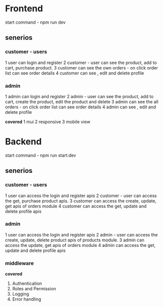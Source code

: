 # Frontend

start command - npm run dev

## senerios

### customer - users

1 user can login and register
2 customer - user can see the product, add to cart, purchase product.
3 customer can see the own orders - on click order list can see order details
4 customer can see , edit and delete profile

### admin

1 admin can login and register
2 admin - user can see the product, add to cart, create the product, edit the product and delete
3 admin can see the all orders - on click order list can see order details
4 admin can see , edit and delete profile

**covered**
1 mui
2 responsive
3 mobile view

# Backend

start command - npm run start:dev

## senerios

### customer - users

1 user can access the login and register apis
2 customer - user can access the get, purchase product apis.
3 customer can access the create, update, get apis of orders module
4 customer can access the get, update and delete profile apis

### admin

1 user can access the login and register apis
2 admin - user can access the create, update, delete product apis of products module.
3 admin can access the update, get apis of orders module
4 admin can access the get, update and delete profile apis

### middleware

**covered**

1.  Authentication
2.  Roles and Permission
3.  Logging
4.  Error handling
